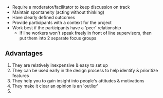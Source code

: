 - Require a moderator/facilitator to keep discussion on track
- Maintain spontaneity (acting without thinking)
- Have clearly defined outcomes
- Provide participants with a context for the project
- Work best if the participants have a 'peer' relationship
	- If line workers won't speak freely in front of line supervisors, then put them into 2 separate focus groups

## Advantages
1. They are relatively inexpensive & easy to set up
2. They can be used early in the design process to help identify & prioritize features
3. They help you to gain insight into people's attitudes & motivations
4. They make it clear an opinion is an 'outlier'
5. 